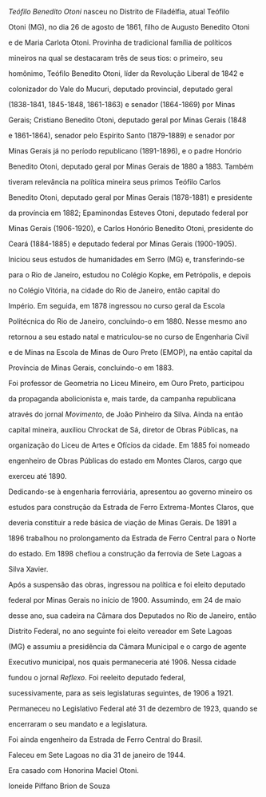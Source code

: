 

*Teófilo Benedito Otoni* nasceu no Distrito de Filadélfia, atual Teófilo

Otoni (MG), no dia 26 de agosto de 1861, filho de Augusto Benedito Otoni

e de Maria Carlota Otoni. Provinha de tradicional família de políticos

mineiros na qual se destacaram três de seus tios: o primeiro, seu

homônimo, Teófilo Benedito Otoni, líder da Revolução Liberal de 1842 e

colonizador do Vale do Mucuri, deputado provincial, deputado geral

(1838-1841, 1845-1848, 1861-1863) e senador (1864-1869) por Minas

Gerais; Cristiano Benedito Otoni, deputado geral por Minas Gerais (1848

e 1861-1864), senador pelo Espírito Santo (1879-1889) e senador por

Minas Gerais já no período republicano (1891-1896), e o padre Honório

Benedito Otoni, deputado geral por Minas Gerais de 1880 a 1883. Também

tiveram relevância na política mineira seus primos Teófilo Carlos

Benedito Otoni, deputado geral por Minas Gerais (1878-1881) e presidente

da província em 1882; Epaminondas Esteves Otoni, deputado federal por

Minas Gerais (1906-1920), e Carlos Honório Benedito Otoni, presidente do

Ceará (1884-1885) e deputado federal por Minas Gerais (1900-1905).



Iniciou seus estudos de humanidades em Serro (MG) e, transferindo-se

para o Rio de Janeiro, estudou no Colégio Kopke, em Petrópolis, e depois

no Colégio Vitória, na cidade do Rio de Janeiro, então capital do

Império. Em seguida, em 1878 ingressou no curso geral da Escola

Politécnica do Rio de Janeiro, concluindo-o em 1880. Nesse mesmo ano

retornou a seu estado natal e matriculou-se no curso de Engenharia Civil

e de Minas na Escola de Minas de Ouro Preto (EMOP), na então capital da

Província de Minas Gerais, concluindo-o em 1883.



Foi professor de Geometria no Liceu Mineiro, em Ouro Preto, participou

da propaganda abolicionista e, mais tarde, da campanha republicana

através do jornal *Movimento*, de João Pinheiro da Silva. Ainda na então

capital mineira, auxiliou Chrockat de Sá, diretor de Obras Públicas, na

organização do Liceu de Artes e Ofícios da cidade. Em 1885 foi nomeado

engenheiro de Obras Públicas do estado em Montes Claros, cargo que

exerceu até 1890.



Dedicando-se à engenharia ferroviária, apresentou ao governo mineiro os

estudos para construção da Estrada de Ferro Extrema-Montes Claros, que

deveria constituir a rede básica de viação de Minas Gerais. De 1891 a

1896 trabalhou no prolongamento da Estrada de Ferro Central para o Norte

do estado. Em 1898 chefiou a construção da ferrovia de Sete Lagoas a

Silva Xavier.



Após a suspensão das obras, ingressou na política e foi eleito deputado

federal por Minas Gerais no início de 1900. Assumindo, em 24 de maio

desse ano, sua cadeira na Câmara dos Deputados no Rio de Janeiro, então

Distrito Federal, no ano seguinte foi eleito vereador em Sete Lagoas

(MG) e assumiu a presidência da Câmara Municipal e o cargo de agente

Executivo municipal, nos quais permaneceria até 1906. Nessa cidade

fundou o jornal *Reflexo*. Foi reeleito deputado federal,

sucessivamente, para as seis legislaturas seguintes, de 1906 a 1921.

Permaneceu no Legislativo Federal até 31 de dezembro de 1923, quando se

encerraram o seu mandato e a legislatura.



Foi ainda engenheiro da Estrada de Ferro Central do Brasil.



Faleceu em Sete Lagoas no dia 31 de janeiro de 1944.



Era casado com Honorina Maciel Otoni.



Ioneide Piffano Brion de Souza



